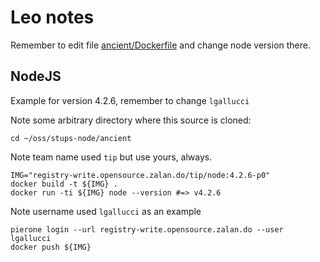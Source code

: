 # Leo notes
Remember to edit file [ancient/Dockerfile](./ancient/Dockerfile) and change node version there.

## NodeJS
Example for version 4.2.6, remember to change `lgallucci`

Note some arbitrary directory where this source is cloned:

    cd ~/oss/stups-node/ancient

Note team name used `tip` but use yours, always.

    IMG="registry-write.opensource.zalan.do/tip/node:4.2.6-p0"
    docker build -t ${IMG} .
    docker run -ti ${IMG} node --version #=> v4.2.6

Note username used `lgallucci` as an example

    pierone login --url registry-write.opensource.zalan.do --user lgallucci
    docker push ${IMG}
